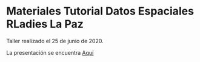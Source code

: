 # Materiales Tutorial Datos Espaciales RLadies La Paz

Taller realizado el 25 de junio de 2020.

La presentación se encuentra [Aquí](https://sporella.github.io/datos_espaciales_lapaz/#1)